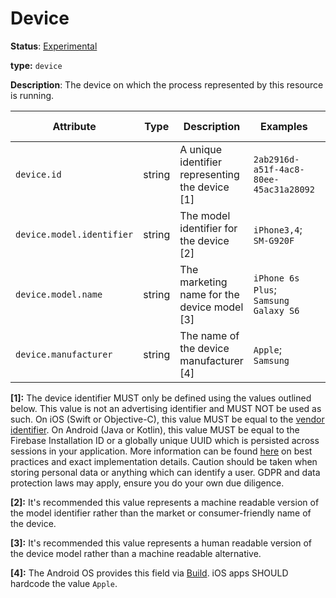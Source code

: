 # Device

**Status**: [Experimental](../../document-status.md)

**type:** `device`

**Description**: The device on which the process represented by this resource is running.

<!-- semconv device -->
| Attribute  | Type | Description  | Examples  | Requirement Level |
|---|---|---|---|---|
| `device.id` | string | A unique identifier representing the device [1] | `2ab2916d-a51f-4ac8-80ee-45ac31a28092` | Recommended |
| `device.model.identifier` | string | The model identifier for the device [2] | `iPhone3,4`; `SM-G920F` | Recommended |
| `device.model.name` | string | The marketing name for the device model [3] | `iPhone 6s Plus`; `Samsung Galaxy S6` | Recommended |
| `device.manufacturer` | string | The name of the device manufacturer [4] | `Apple`; `Samsung` | Recommended |

**[1]:** The device identifier MUST only be defined using the values outlined below. This value is not an advertising identifier and MUST NOT be used as such. On iOS (Swift or Objective-C), this value MUST be equal to the [vendor identifier](https://developer.apple.com/documentation/uikit/uidevice/1620059-identifierforvendor). On Android (Java or Kotlin), this value MUST be equal to the Firebase Installation ID or a globally unique UUID which is persisted across sessions in your application. More information can be found [here](https://developer.android.com/training/articles/user-data-ids) on best practices and exact implementation details. Caution should be taken when storing personal data or anything which can identify a user. GDPR and data protection laws may apply, ensure you do your own due diligence.

**[2]:** It's recommended this value represents a machine readable version of the model identifier rather than the market or consumer-friendly name of the device.

**[3]:** It's recommended this value represents a human readable version of the device model rather than a machine readable alternative.

**[4]:** The Android OS provides this field via [Build](https://developer.android.com/reference/android/os/Build#MANUFACTURER). iOS apps SHOULD hardcode the value `Apple`.
<!-- endsemconv -->
